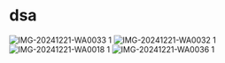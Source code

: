 # dsa
![IMG-20241221-WA0033 1](https://github.com/user-attachments/assets/b496c866-5911-4d08-8943-14e0c5575c0c)
![IMG-20241221-WA0032 1](https://github.com/user-attachments/assets/b337c180-54e7-492c-b1d2-e2faf033b416)
![IMG-20241221-WA0018 1](https://github.com/user-attachments/assets/edc6349e-c09a-4075-aeeb-2024904cfa1e)
![IMG-20241221-WA0036 1](https://github.com/user-attachments/assets/2255870f-26bd-44ba-8cd4-a5fd85b19728)



